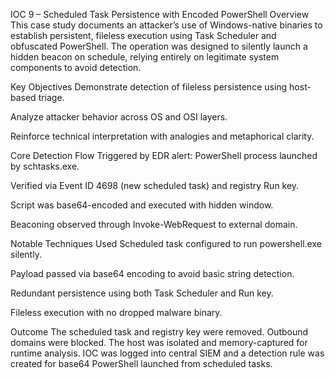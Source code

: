 IOC 9 – Scheduled Task Persistence with Encoded PowerShell
Overview
This case study documents an attacker’s use of Windows-native binaries to establish persistent, fileless execution using Task Scheduler and obfuscated PowerShell. The operation was designed to silently launch a hidden beacon on schedule, relying entirely on legitimate system components to avoid detection.

Key Objectives
Demonstrate detection of fileless persistence using host-based triage.

Analyze attacker behavior across OS and OSI layers.

Reinforce technical interpretation with analogies and metaphorical clarity.

Core Detection Flow
Triggered by EDR alert: PowerShell process launched by schtasks.exe.

Verified via Event ID 4698 (new scheduled task) and registry Run key.

Script was base64-encoded and executed with hidden window.

Beaconing observed through Invoke-WebRequest to external domain.

Notable Techniques Used
Scheduled task configured to run powershell.exe silently.

Payload passed via base64 encoding to avoid basic string detection.

Redundant persistence using both Task Scheduler and Run key.

Fileless execution with no dropped malware binary.

Outcome
The scheduled task and registry key were removed. Outbound domains were blocked. The host was isolated and memory-captured for runtime analysis. IOC was logged into central SIEM and a detection rule was created for base64 PowerShell launched from scheduled tasks.
